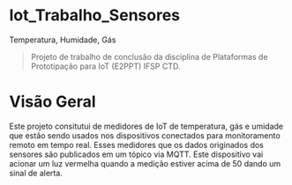 # Iot_Trabalho_Sensores
Temperatura, Humidade, Gás
>Projeto de trabalho de conclusão da disciplina de Plataformas de Prototipação para IoT (E2PPT) IFSP CTD.
# Visão Geral
Este projeto consitutui de medidores de IoT de temperatura, gás e umidade que estão sendo usados nos dispositivos conectados para monitoramento remoto em tempo real. Esses medidores que os dados originados dos sensores são publicados em um tópico via MQTT. Este dispositivo vai acionar um luz vermelha quando a medição estiver acima de 50 dando um sinal de alerta. 
